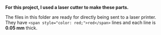 **For this project, I used a laser cutter to make these parts.**

The files in this folder are ready for directly being sent to a laser printer. They have `<span style="color: red;">red</span>` lines and each line is **0.05 mm** thick.

